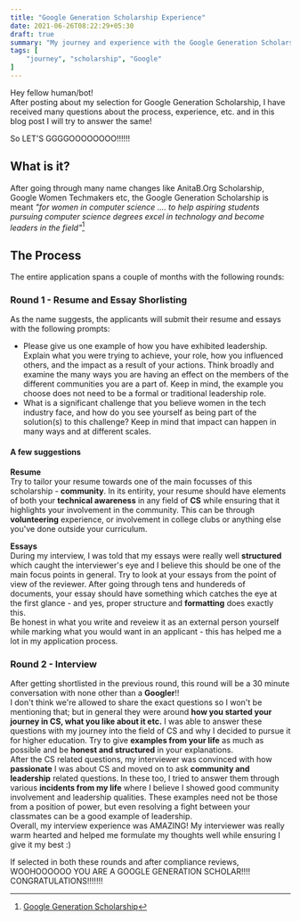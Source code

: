 ```yaml
---
title: "Google Generation Scholarship Experience"
date: 2021-06-26T08:22:29+05:30
draft: true
summary: "My journey and experience with the Google Generation Scholarship"
tags: [
    "journey", "scholarship", "Google"
]
---
```


Hey fellow human/bot!\
After posting about my selection for Google Generation Scholarship, I have received many questions about the process, experience, etc. and in this blog post I will try to answer the same!

So LET'S GGGGOOOOOOOO!!!!!!

## What is it?
After going through many name changes like AnitaB.Org Scholarship, Google Women Techmakers etc, the Google Generation Scholarship is meant *"for women in computer science .... to help aspiring students pursuing computer science degrees excel in technology and become leaders in the field"*[^1]


[^1]: [Google Generation Scholarship](https://buildyourfuture.withgoogle.com/scholarships/generation-google-scholarship-apac/)

## The Process
The entire application spans a couple of months with the following rounds:

### Round 1 - Resume and Essay Shorlisting
As the name suggests, the applicants will submit their resume and essays with the following prompts:
- Please give us one example of how you have exhibited leadership. Explain what you were trying to achieve, your role, how you influenced others, and the impact as a result of your actions. Think broadly and examine the many ways you are having an effect on the members of the different communities you are a part of. Keep in mind, the example you choose does not need to be a formal or traditional leadership role.
- What is a significant challenge that you believe women in the tech industry face, and how do you see yourself as being part of the solution(s) to this challenge? Keep in mind that impact can happen in many ways and at different scales.

#### A few suggestions
**Resume** \
Try to tailor your resume towards one of the main focusses of this scholarship - **community**. In its entirity, your resume should have elements of both your **technical awareness** in any field of **CS** while ensuring that it highlights your involvement in the community. This can be through **volunteering** experience, or involvement in college clubs or anything else you've done outside your curriculum.

**Essays** \
During my interview, I was told that my essays were really well **structured** which caught the interviewer's eye and I believe this should be one of the main focus points in general. Try to look at your essays from the point of view of the reviewer. After going through tens and hundereds of documents, your essay should have something which catches the eye at the first glance - and yes, proper structure and **formatting** does exactly this. \
Be honest in what you write and reveiew it as an external person yourself while marking what you would want in an applicant - this has helped me a lot in my application process.

### Round 2 - Interview
After getting shortlisted in the previous round, this round will be a 30 minute conversation with none other than a **Googler**!! \
I don't think we're allowed to share the exact questions so I won't be mentioning that; but in general they were around **how you started your journey in CS, what you like about it etc.** I was able to answer these questions with my journey into the field of CS and why I decided to pursue it for higher education. Try to give **examples from your life** as much as possible and be **honest and structured** in your explanations.\
After the CS related questions, my interviewer was convinced with how **passionate** I was about CS and moved on to ask **community and leadership** related questions. In these too, I tried to answer them through various **incidents from my life** where I believe I showed good community involvement and leadership qualities. These examples need not be those from a position of power, but even resolving a fight between your classmates can be a good example of leadership.\
Overall, my interview experience was AMAZING! My interviewer was really warm hearted and helped me formulate my thoughts well while ensuring I give it my best :)

If selected in both these rounds and after compliance reviews, WOOHOOOOOO YOU ARE A GOOGLE GENERATION SCHOLAR!!!! CONGRATULATIONS!!!!!!!

